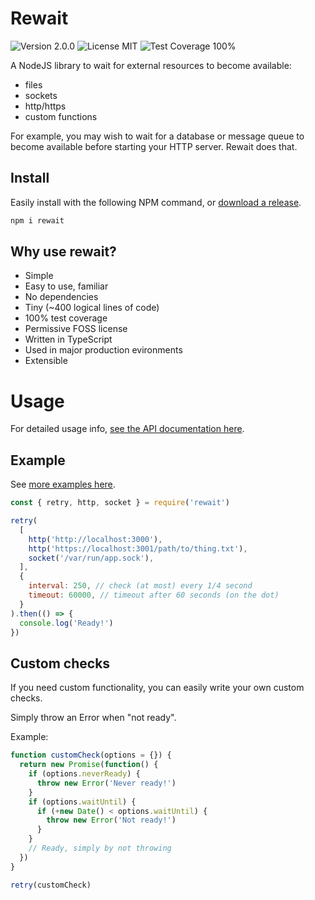Rewait
======

![Version 2.0.0](https://img.shields.io/badge/v-2.0.0-blue)
![License MIT](https://img.shields.io/badge/license-MIT-brightgreen)
![Test Coverage 100%](https://img.shields.io/badge/test%20coverage-100%25-brightgreen)

A NodeJS library to wait for external resources to become available:

- files
- sockets
- http/https
- custom functions

For example, you may wish to wait for a database or message queue to become
available before starting your HTTP server. Rewait does that.


Install
-------

Easily install with the following NPM command, or [download a
release](https://github.com/jchook/rewait/releases).

```sh
npm i rewait
```


Why use rewait?
---------------

- Simple
- Easy to use, familiar
- No dependencies
- Tiny (~400 logical lines of code)
- 100% test coverage
- Permissive FOSS license
- Written in TypeScript
- Used in major production evironments
- Extensible


Usage
=====

For detailed usage info, [see the API documentation here](./docs).


Example
--------

See [more examples here](examples).

```javascript
const { retry, http, socket } = require('rewait')

retry(
  [
    http('http://localhost:3000'),
    http('https://localhost:3001/path/to/thing.txt'),
    socket('/var/run/app.sock'),
  ],
  {
    interval: 250, // check (at most) every 1/4 second
    timeout: 60000, // timeout after 60 seconds (on the dot)
  }
).then(() => {
  console.log('Ready!')
})
```


Custom checks
-------------

If you need custom functionality, you can easily write your own custom checks.

Simply throw an Error when "not ready".

Example:

```javascript
function customCheck(options = {}) {
  return new Promise(function() {
    if (options.neverReady) {
      throw new Error('Never ready!')
    }
    if (options.waitUntil) {
      if (+new Date() < options.waitUntil) {
        throw new Error('Not ready!')
      }
    }
    // Ready, simply by not throwing
  })
}

retry(customCheck)
```

